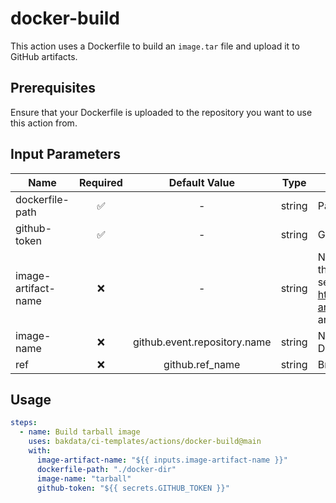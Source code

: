 # docker-build

This action uses a Dockerfile to build an `image.tar` file and upload it to GitHub artifacts.

## Prerequisites

Ensure that your Dockerfile is uploaded to the repository you want to use this action from.

## Input Parameters

| Name                | Required |        Default Value         |  Type  | Description                                                                                                                                           |
| ------------------- | :------: | :--------------------------: | :----: | ----------------------------------------------------------------------------------------------------------------------------------------------------- |
| dockerfile-path     |    ✅    |              -               | string | Path to the Dockerfile.                                                                                                                               |
| github-token        |    ✅    |              -               | string | Github token to use for checkout.                                                                                                                     |
| image-artifact-name |    ❌    |              -               | string | Name of the artifact that contains the Docker image.tar file to push, see https://github.com/actions/upload-artifact (Default is 'image-artifact'). |
| image-name          |    ❌    | github.event.repository.name | string | Name of Docker image on Dockerhub                                                                                                                     |
| ref                 |    ❌    |       github.ref_name        | string | Branch to use for the checkout.                                                                                                                       |

## Usage

```yaml
steps:
  - name: Build tarball image
    uses: bakdata/ci-templates/actions/docker-build@main
    with:
      image-artifact-name: "${{ inputs.image-artifact-name }}"
      dockerfile-path: "./docker-dir"
      image-name: "tarball"
      github-token: "${{ secrets.GITHUB_TOKEN }}"
```
